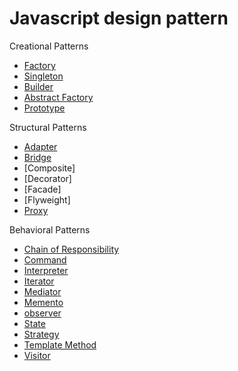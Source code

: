 # Javascript design pattern

Creational Patterns

- [Factory]()
- [Singleton](javascript-design-pattern-singleton.md)
- [Builder](javascript-design-pattern-builder.md)
- [Abstract Factory]()
- [Prototype]()

Structural Patterns

- [Adapter]()
- [Bridge]()
- [Composite]
- [Decorator]
- [Facade]
- [Flyweight]
- [Proxy](javascript-design-pattern-proxy.md)

Behavioral Patterns

- [Chain of Responsibility]()
- [Command](javascript-design-pattern-command.md)
- [Interpreter]()
- [Iterator]()
- [Mediator]()
- [Memento]()
- [observer](javascript-design-pattern-observer.md)
- [State](javascript-design-pattern-state.md)
- [Strategy]()
- [Template Method]()
- [Visitor]()

